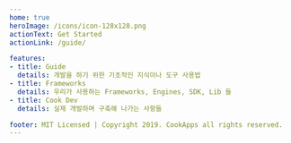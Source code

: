 ```yaml
---
home: true
heroImage: /icons/icon-128x128.png
actionText: Get Started
actionLink: /guide/

features:
- title: Guide
  details: 개발을 하기 위한 기초적인 지식이나 도구 사용법
- title: Frameworks
  details: 우리가 사용하는 Frameworks, Engines, SDK, Lib 들
- title: Cook Dev
  details: 실제 개발하며 구축해 나가는 사항들

footer: MIT Licensed | Copyright 2019. CookApps all rights reserved.
---
```

